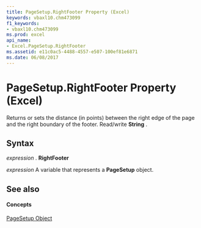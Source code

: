 ```yaml
---
title: PageSetup.RightFooter Property (Excel)
keywords: vbaxl10.chm473099
f1_keywords:
- vbaxl10.chm473099
ms.prod: excel
api_name:
- Excel.PageSetup.RightFooter
ms.assetid: e11c0ac5-4488-4557-e507-100ef81e6871
ms.date: 06/08/2017
---
```



# PageSetup.RightFooter Property (Excel)

Returns or sets the distance (in points) between the right edge of the page and the right boundary of the footer. Read/write **String** .


## Syntax

 _expression_ . **RightFooter**

 _expression_ A variable that represents a **PageSetup** object.


## See also


#### Concepts


[PageSetup Object](pagesetup-object-excel.md)


